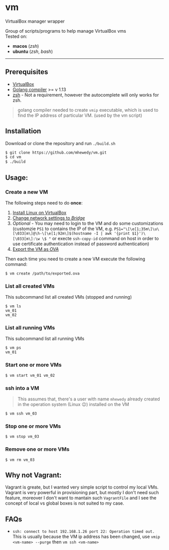 # vm
VirtualBox manager wrapper

Group of scripts/programs to help manage VirtualBox vms    
Tested on:
 * **macos** (*zsh*)
 * **ubuntu** (*zsh*, *bash*)
----

## Prerequisites
* [VirtualBox ](https://www.virtualbox.org/wiki/Downloads)
* [Golang compiler](https://golang.org/dl/) >= v 1.13
* [zsh](https://github.com/ohmyzsh/ohmyzsh/wiki/Installing-ZSH) - Not a requirement, however the autocomplete will only works for zsh.

> golang compiler needed to create `vmip` executable, which is used to find the IP address of particular VM. (used by the vm script)

## Installation
Download or clone the repository and run `./build.sh`

```bash
$ git clone https://github.com/mhewedy/vm.git
$ cd vm
$ ./build
```

## Usage:

### Create a new VM

The following steps need to do **once**:
1. [Install Linux on VirtualBox](https://www.wikihow.com/Install-Ubuntu-on-VirtualBox)
2. [Change network settings to *Bridge*](https://www.opentechguides.com/how-to/article/virtualbox/140/vm-virtualbox-networking.html)
3. *Optional* - You may need to login to the VM and do some customizations (customzie `PS1` to contains the IP of the VM, e.g. `PS1="\[\e[1;35m\]\u\[\033[m\]@\h-\[\e[1;92m\]$(hostname -I | awk '{print $1}')\[\033[m\]:\w \$ "` or execte `ssh-copy-id` command on host in order to use certificate authentication instead of password authentication)
4. [Export the VM as *OVA*](https://www.maketecheasier.com/import-export-ova-files-in-virtualbox/)

Then each time you need to create a new VM execute the following command:
```
$ vm create /path/to/exported.ova
```

### List all created VMs
This subcommand list all created VMs (stopped and running)
```
$ vm ls
vm_01
vm_02
```

### List all running VMs
This subcommand list all running VMs

```
$ vm ps
vm_01
```

### Start one or more VMs

```
$ vm start vm_01 vm_02
```


### ssh into a VM
> This assumes that, there's a user with name `mhewedy` already created in the operation system (Linux 😉) installed on the VM

```
$ vm ssh vm_03
```

### Stop one or more VMs

```
$ vm stop vm_03
```

### Remove one or more VMs
```
$ vm rm vm_03
```

## Why not Vagrant:

Vagrant is greate, but I wanted very simple script to control my local VMs.   
Vagrant is very powerful in provisioning part, but mostly I don't need such feature, moreover I don't want to mantain such `VagrantFile` and I see the concept of local vs global boxes is not suited to my case.

## FAQs
* `ssh: connect to host 192.168.1.26 port 22: Operation timed out.`        
 This is usually because the VM ip address has been changed, use `vmip <vm-name> --purge` then `vm ssh <vm-name>`
